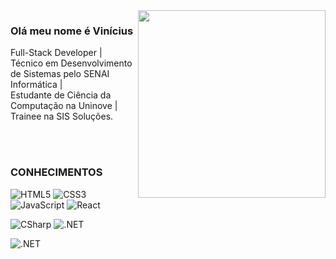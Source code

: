 <img src="https://i.pinimg.com/originals/1e/2d/8c/1e2d8c65052e3f1b6f8e3bf4f718c583.gif" width="300px" align="right">

### Olá meu nome é Vinícius
Full-Stack Developer | Técnico em Desenvolvimento de Sistemas pelo SENAI Informática |<br>
Estudante de Ciência da Computação na Uninove | Trainee na SIS Soluções. <br>


<br><br>

### CONHECIMENTOS

![HTML5](https://img.shields.io/badge/HTML-F06529?style=for-the-badge&logo=HTML5&logoColor=white)
![CSS3](https://img.shields.io/badge/CSS-2D9CDB?style=for-the-badge&logo=CSS3&logoColor=white)
![JavaScript](https://img.shields.io/badge/JavaScript-F7DF1E?style=for-the-badge&logo=javascript&logoColor=black)
![React](https://img.shields.io/badge/React-32363E?style=for-the-badge&logo=react&logoColor=61DAFB)


![CSharp](https://img.shields.io/badge/CSharp-9B4F97?style=for-the-badge&logo=CSharp&logoColor=67217A)
![.NET](https://img.shields.io/badge/.NET-512BD4?style=for-the-badge&logo=.NET&logoColor=white)


![.NET](https://img.shields.io/badge/SQL Server-f1f1f1?style=for-the-badge&logo=microsoftsqlserver&logoColor=CC2927) <br>



                                                                                                                    

<!--
**ViniciusLordelo/ViniciusLordelo** is a ✨ _special_ ✨ repository because its `README.md` (this file) appears on your GitHub profile.

Here are some ideas to get you started:

- 🔭 I’m currently working on ...
- 🌱 I’m currently learning ...
- 👯 I’m looking to collaborate on ...
- 🤔 I’m looking for help with ...
- 💬 Ask me about ...
- 📫 How to reach me: ...
- 😄 Pronouns: ...
- ⚡ Fun fact: ...
-->
